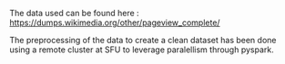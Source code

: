 The data used can be found here : https://dumps.wikimedia.org/other/pageview_complete/

The preprocessing of the data to create a clean dataset has been done using a remote cluster at SFU to leverage paralellism through pyspark.
